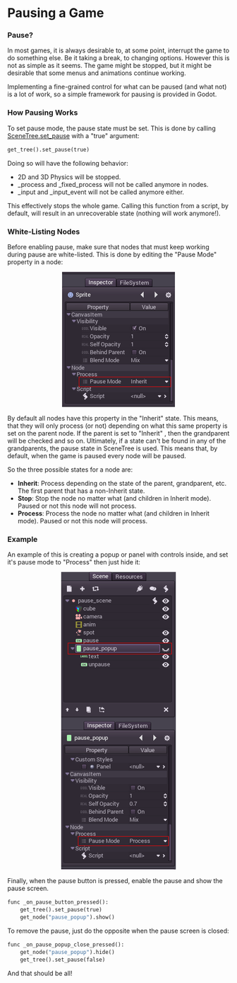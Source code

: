 # Pausing a Game

### Pause?

In most games, it is always desirable to, at some point, interrupt the game to do something else. Be it taking a break, to changing options. However this is not as simple as it seems. The game might be stopped, but it might be desirable that some menus and animations continue working. 

Implementing a fine-grained control for what can be paused (and what not) is a lot of work, so a simple framework for pausing is provided in Godot.

### How Pausing Works

To set pause mode, the pause state must be set. This is done by calling [SceneTree.set_pause](class_scenetree#set_pause) with a "true" argument:

```python
get_tree().set_pause(true)
```

Doing so will have the following behavior:

* 2D and 3D Physics will be stopped.
* _process and _fixed_process will not be called anymore in nodes.
* _input and _input_event will not be called anymore either.

This effectively stops the whole game. Calling this function from a script, by default, will result in an unrecoverable state (nothing will work anymore!).

### White-Listing Nodes

Before enabling pause, make sure that nodes that must keep working during pause are white-listed. This is done by editing the "Pause Mode" property in a node:

<p align="center"><img src="images/pausemode.png"></p>

By default all nodes have this property in the "Inherit" state. This means, that they will only process (or not) depending on what this same property is set on the parent node. If the parent is set to "Inherit" , then the grandparent will be checked and so on. Ultimately, if a state can't be found in any of the grandparents, the pause state in SceneTree is used. This means that, by default, when the game is paused every node will be paused.

So the three possible states for a node are:

* **Inherit**: Process depending on the state of the parent, grandparent, etc. The first parent that has a non-Inherit state.
* **Stop**: Stop the node no matter what (and children in Inherit mode). Paused or not this node will not process.
* **Process**: Process the node no matter what (and children in Inherit mode). Paused or not this node will process.

### Example

An example of this is creating a popup or panel with controls inside, and set it's pause mode to "Process" then just hide it:

<p align="center"><img src="images/pause_popup.png"></p>

Finally, when the pause button is pressed, enable the pause and show the pause screen.

```python
func _on_pause_button_pressed():
    get_tree().set_pause(true)
    get_node("pause_popup").show()
```

To remove the pause, just do the opposite when the pause screen is closed:

```python
func _on_pause_popup_close_pressed():
    get_node("pause_popup").hide()
    get_tree().set_pause(false)
```

And that should be all!
